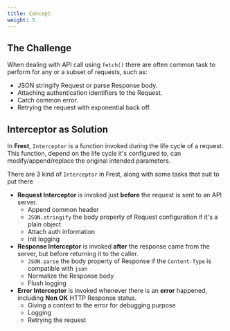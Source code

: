 ```yaml
---
title: Concept
weight: 5
---
```


## The Challenge

When dealing with API call using `fetch()` there are often common task to perform
for any or a subset of requests, such as:

- JSON stringify Request or parse Response body.
- Attaching authentication identifiers to the Request.
- Catch common error.
- Retrying the request with exponential back off.

## Interceptor as Solution

In **Frest**, `Interceptor` is a function invoked during the life cycle of a request.
This function, depend on the life cycle it's configured to, can modify/append/replace
the original intended parameters.

There are 3 kind of `Interceptor` in Frest, along with some tasks that suit to put there

- **Request Interceptor** is invoked just **before** the request is sent to an API server.
  - Append common header
  - `JSON.stringify` the body property of Request configuration if it's a plain object
  - Attach auth information
  - Init logging
- **Response Interceptor** is invoked **after** the response came from the server, but before returning it to the caller.
  - `JSON.parse` the body property of Response if the `Content-Type` is compatible with `json`
  - Normalize the Response body
  - Flush logging
- **Error Interceptor** is invoked whenever there is an **error** happened, including **Non OK** HTTP Response status.
  - Giving a context to the error for debugging purpose
  - Logging
  - Retrying the request
